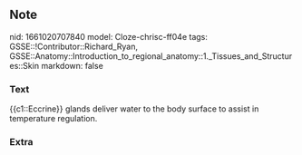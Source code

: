 ## Note
nid: 1661020707840
model: Cloze-chrisc-ff04e
tags: GSSE::!Contributor::Richard_Ryan, GSSE::Anatomy::Introduction_to_regional_anatomy::1._Tissues_and_Structures::Skin
markdown: false

### Text
<div class='toggle'>
  {{c1::Eccrine}} glands deliver water to the body surface to
  assist in temperature regulation.
</div>

### Extra


